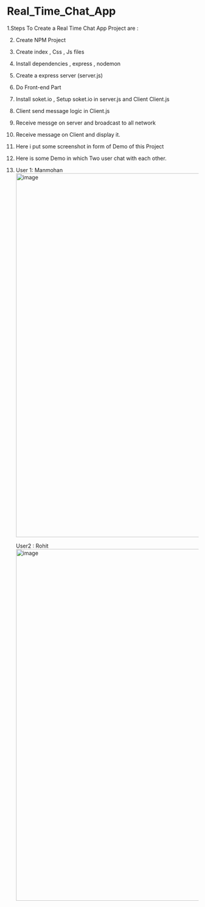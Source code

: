 # Real_Time_Chat_App

1.Steps To Create a Real Time Chat App Project are : 

2. Create NPM Project
3. Create index , Css , Js files
4. Install dependencies  , express , nodemon 
5. Create a express server (server.js)
6. Do Front-end Part
7. Install soket.io , Setup soket.io in server.js and Client Client.js
8. Client send message logic in Client.js
9. Receive messge on server and broadcast to all network
10. Receive message on Client and display it.

11. Here i put some screenshot in form of Demo of this Project

12. Here is some Demo in which Two user chat with each other.

13. User 1: Manmohan
    <img width="954" alt="image" src="https://github.com/Manmoh4n/Real_Time_Chat_App/assets/90148527/3551247e-c04a-40aa-894a-aba36e0e2f4a">

    User2 : Rohit
    <img width="922" alt="image" src="https://github.com/Manmoh4n/Real_Time_Chat_App/assets/90148527/3a46641b-5c9d-4027-8f3e-f014702b49a9">





